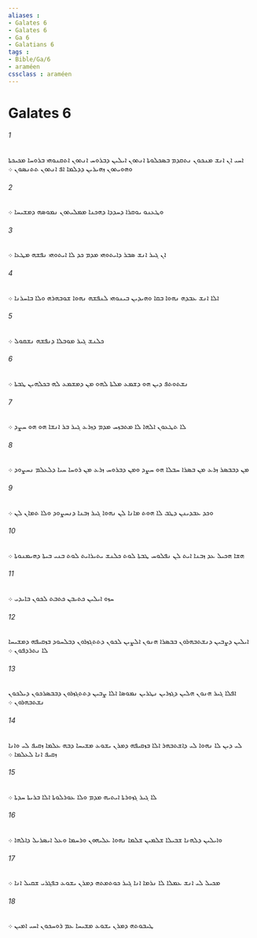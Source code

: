 ```yaml
---
aliases : 
- Galates 6
- Galates 6
- Ga 6
- Galatians 6
tags : 
- Bible/Ga/6
- araméen
cssclass : araméen
---
```


# Galates 6

###### 1
ܐܚܝ ܐܢ ܐܢܫ ܡܢܟܘܢ ܢܬܩܕܡ ܒܤܟܠܘܬܐ ܐܢܬܘܢ ܐܝܠܝܢ ܕܒܪܘܚ ܐܢܬܘܢ ܐܬܩܢܘܗܝ ܒܪܘܚܐ ܡܟܝܟܬܐ ܘܗܘܝܬܘܢ ܙܗܝܪܝܢ ܕܕܠܡܐ ܐܦ ܐܢܬܘܢ ܬܬܢܤܘܢ ܀
###### 2
ܘܛܥܢܘ ܝܘܩܪܐ ܕܚܕܕܐ ܕܗܟܢܐ ܡܡܠܝܬܘܢ ܢܡܘܤܗ ܕܡܫܝܚܐ ܀
###### 3
ܐܢ ܓܝܪ ܐܢܫ ܤܒܪ ܕܐܝܬܘܗܝ ܡܕܡ ܟܕ ܠܐ ܐܝܬܘܗܝ ܢܦܫܗ ܡܛܥܐ ܀
###### 4
ܐܠܐ ܐܢܫ ܥܒܕܗ ܢܗܘܐ ܒܩܐ ܘܗܝܕܝܢ ܒܝܢܘܗܝ ܠܢܦܫܗ ܢܗܘܐ ܫܘܒܗܪܗ ܘܠܐ ܒܐܚܪܢܐ ܀
###### 5
ܟܠܢܫ ܓܝܪ ܡܘܒܠܐ ܕܢܦܫܗ ܢܫܩܘܠ ܀
###### 6
ܢܫܬܘܬܦ ܕܝܢ ܗܘ ܕܫܡܥ ܡܠܬܐ ܠܗܘ ܡܢ ܕܡܫܡܥ ܠܗ ܒܟܠܗܝܢ ܛܒܬܐ ܀
###### 7
ܠܐ ܬܛܥܘܢ ܐܠܗܐ ܠܐ ܡܬܒܙܚ ܡܕܡ ܕܙܪܥ ܓܝܪ ܒܪ ܐܢܫܐ ܗܘ ܗܘ ܚܨܕ ܀
###### 8
ܡܢ ܕܒܒܤܪ ܙܪܥ ܡܢ ܒܤܪܐ ܚܒܠܐ ܗܘ ܚܨܕ ܘܡܢ ܕܒܪܘܚ ܙܪܥ ܡܢ ܪܘܚܐ ܚܝܐ ܕܠܥܠܡ ܢܚܨܘܕ ܀
###### 9
ܘܟܕ ܥܒܕܝܢܢ ܕܛܒ ܠܐ ܗܘܬ ܡܐܢܐ ܠܢ ܢܗܘܐ ܓܝܪ ܙܒܢܐ ܕܢܚܨܘܕ ܘܠܐ ܬܡܐܢ ܠܢ ܀
###### 10
ܗܫܐ ܗܟܝܠ ܥܕ ܙܒܢܐ ܐܝܬ ܠܢ ܢܦܠܘܚ ܛܒܬܐ ܠܘܬ ܟܠܢܫ ܝܬܝܪܐܝܬ ܠܘܬ ܒܢܝ ܒܝܬܐ ܕܗܝܡܢܘܬܐ ܀
###### 11
ܚܙܘ ܐܝܠܝܢ ܟܬܝܒܢ ܟܬܒܬ ܠܟܘܢ ܒܐܝܕܝ ܀
###### 12
ܐܝܠܝܢ ܕܨܒܝܢ ܕܢܫܬܒܗܪܘܢ ܒܒܤܪܐ ܗܢܘܢ ܐܠܨܝܢ ܠܟܘܢ ܕܬܬܓܙܪܘܢ ܕܒܠܚܘܕ ܒܙܩܝܦܗ ܕܡܫܝܚܐ ܠܐ ܢܬܪܕܦܘܢ ܀
###### 13
ܐܦܠܐ ܓܝܪ ܗܢܘܢ ܗܠܝܢ ܕܓܙܪܝܢ ܢܛܪܝܢ ܢܡܘܤܐ ܐܠܐ ܨܒܝܢ ܕܬܬܓܙܪܘܢ ܕܒܒܤܪܟܘܢ ܕܝܠܟܘܢ ܢܫܬܒܗܪܘܢ ܀
###### 14
ܠܝ ܕܝܢ ܠܐ ܢܗܘܐ ܠܝ ܕܐܫܬܒܗܪ ܐܠܐ ܒܙܩܝܦܗ ܕܡܪܢ ܝܫܘܥ ܡܫܝܚܐ ܕܒܗ ܥܠܡܐ ܙܩܝܦ ܠܝ ܘܐܢܐ ܙܩܝܦ ܐܢܐ ܠܥܠܡܐ ܀
###### 15
ܠܐ ܓܝܪ ܓܙܘܪܬܐ ܐܝܬܝܗ ܡܕܡ ܘܠܐ ܥܘܪܠܘܬܐ ܐܠܐ ܒܪܝܬܐ ܚܕܬܐ ܀
###### 16
ܘܐܝܠܝܢ ܕܠܗܢܐ ܫܒܝܠܐ ܫܠܡܝܢ ܫܠܡܐ ܢܗܘܐ ܥܠܝܗܘܢ ܘܪܚܡܐ ܘܥܠ ܐܝܤܪܝܠ ܕܐܠܗܐ ܀
###### 17
ܡܟܝܠ ܠܝ ܐܢܫ ܥܡܠܐ ܠܐ ܢܪܡܐ ܐܢܐ ܓܝܪ ܟܘܬܡܬܗ ܕܡܪܢ ܝܫܘܥ ܒܦܓܪܝ ܫܩܝܠ ܐܢܐ ܀
###### 18
ܛܝܒܘܬܗ ܕܡܪܢ ܝܫܘܥ ܡܫܝܚܐ ܥܡ ܪܘܚܟܘܢ ܐܚܝ ܐܡܝܢ ܀
